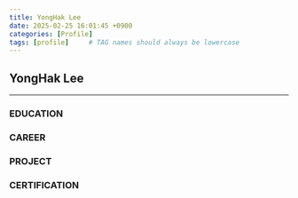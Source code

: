```yaml
---
title: YongHak Lee
date: 2025-02-25 16:01:45 +0900
categories: [Profile]
tags: [profile]     # TAG names should always be lowercase
---
```


## YongHak Lee
---
### EDUCATION

### CAREER

### PROJECT

### CERTIFICATION

